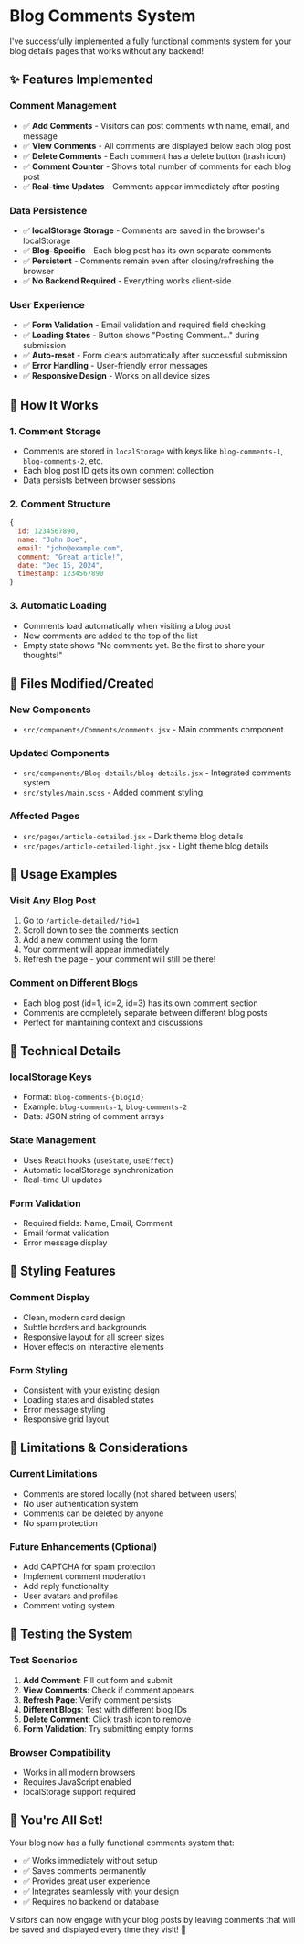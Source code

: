# Blog Comments System

I've successfully implemented a fully functional comments system for your blog details pages that works without any backend!

## ✨ **Features Implemented**

### **Comment Management**

- ✅ **Add Comments** - Visitors can post comments with name, email, and message
- ✅ **View Comments** - All comments are displayed below each blog post
- ✅ **Delete Comments** - Each comment has a delete button (trash icon)
- ✅ **Comment Counter** - Shows total number of comments for each blog post
- ✅ **Real-time Updates** - Comments appear immediately after posting

### **Data Persistence**

- ✅ **localStorage Storage** - Comments are saved in the browser's localStorage
- ✅ **Blog-Specific** - Each blog post has its own separate comments
- ✅ **Persistent** - Comments remain even after closing/refreshing the browser
- ✅ **No Backend Required** - Everything works client-side

### **User Experience**

- ✅ **Form Validation** - Email validation and required field checking
- ✅ **Loading States** - Button shows "Posting Comment..." during submission
- ✅ **Auto-reset** - Form clears automatically after successful submission
- ✅ **Error Handling** - User-friendly error messages
- ✅ **Responsive Design** - Works on all device sizes

## 🚀 **How It Works**

### **1. Comment Storage**

- Comments are stored in `localStorage` with keys like `blog-comments-1`, `blog-comments-2`, etc.
- Each blog post ID gets its own comment collection
- Data persists between browser sessions

### **2. Comment Structure**

```javascript
{
  id: 1234567890,
  name: "John Doe",
  email: "john@example.com",
  comment: "Great article!",
  date: "Dec 15, 2024",
  timestamp: 1234567890
}
```

### **3. Automatic Loading**

- Comments load automatically when visiting a blog post
- New comments are added to the top of the list
- Empty state shows "No comments yet. Be the first to share your thoughts!"

## 📁 **Files Modified/Created**

### **New Components**

- `src/components/Comments/comments.jsx` - Main comments component

### **Updated Components**

- `src/components/Blog-details/blog-details.jsx` - Integrated comments system
- `src/styles/main.scss` - Added comment styling

### **Affected Pages**

- `src/pages/article-detailed.jsx` - Dark theme blog details
- `src/pages/article-detailed-light.jsx` - Light theme blog details

## 🎯 **Usage Examples**

### **Visit Any Blog Post**

1. Go to `/article-detailed/?id=1`
2. Scroll down to see the comments section
3. Add a new comment using the form
4. Your comment will appear immediately
5. Refresh the page - your comment will still be there!

### **Comment on Different Blogs**

- Each blog post (id=1, id=2, id=3) has its own comment section
- Comments are completely separate between different blog posts
- Perfect for maintaining context and discussions

## 🔧 **Technical Details**

### **localStorage Keys**

- Format: `blog-comments-{blogId}`
- Example: `blog-comments-1`, `blog-comments-2`
- Data: JSON string of comment arrays

### **State Management**

- Uses React hooks (`useState`, `useEffect`)
- Automatic localStorage synchronization
- Real-time UI updates

### **Form Validation**

- Required fields: Name, Email, Comment
- Email format validation
- Error message display

## 🎨 **Styling Features**

### **Comment Display**

- Clean, modern card design
- Subtle borders and backgrounds
- Responsive layout for all screen sizes
- Hover effects on interactive elements

### **Form Styling**

- Consistent with your existing design
- Loading states and disabled states
- Error message styling
- Responsive grid layout

## 🚫 **Limitations & Considerations**

### **Current Limitations**

- Comments are stored locally (not shared between users)
- No user authentication system
- Comments can be deleted by anyone
- No spam protection

### **Future Enhancements** (Optional)

- Add CAPTCHA for spam protection
- Implement comment moderation
- Add reply functionality
- User avatars and profiles
- Comment voting system

## 🧪 **Testing the System**

### **Test Scenarios**

1. **Add Comment**: Fill out form and submit
2. **View Comments**: Check if comment appears
3. **Refresh Page**: Verify comment persists
4. **Different Blogs**: Test with different blog IDs
5. **Delete Comment**: Click trash icon to remove
6. **Form Validation**: Try submitting empty forms

### **Browser Compatibility**

- Works in all modern browsers
- Requires JavaScript enabled
- localStorage support required

## 🎉 **You're All Set!**

Your blog now has a fully functional comments system that:

- ✅ Works immediately without setup
- ✅ Saves comments permanently
- ✅ Provides great user experience
- ✅ Integrates seamlessly with your design
- ✅ Requires no backend or database

Visitors can now engage with your blog posts by leaving comments that will be saved and displayed every time they visit! 🚀
